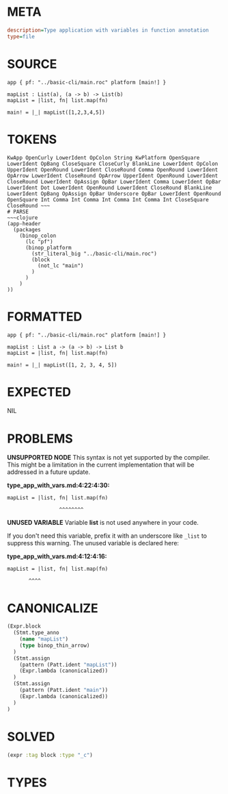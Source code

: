 # META
~~~ini
description=Type application with variables in function annotation
type=file
~~~
# SOURCE
~~~roc
app { pf: "../basic-cli/main.roc" platform [main!] }

mapList : List(a), (a -> b) -> List(b)
mapList = |list, fn| list.map(fn)

main! = |_| mapList([1,2,3,4,5])
~~~
# TOKENS
~~~text
KwApp OpenCurly LowerIdent OpColon String KwPlatform OpenSquare LowerIdent OpBang CloseSquare CloseCurly BlankLine LowerIdent OpColon UpperIdent OpenRound LowerIdent CloseRound Comma OpenRound LowerIdent OpArrow LowerIdent CloseRound OpArrow UpperIdent OpenRound LowerIdent CloseRound LowerIdent OpAssign OpBar LowerIdent Comma LowerIdent OpBar LowerIdent Dot LowerIdent OpenRound LowerIdent CloseRound BlankLine LowerIdent OpBang OpAssign OpBar Underscore OpBar LowerIdent OpenRound OpenSquare Int Comma Int Comma Int Comma Int Comma Int CloseSquare CloseRound ~~~
# PARSE
~~~clojure
(app-header
  (packages
    (binop_colon
      (lc "pf")
      (binop_platform
        (str_literal_big "../basic-cli/main.roc")
        (block
          (not_lc "main")
        )
      )
    )
))
~~~
# FORMATTED
~~~roc
app { pf: "../basic-cli/main.roc" platform [main!] }

mapList : List a -> (a -> b) -> List b
mapList = |list, fn| list.map(fn)

main! = |_| mapList([1, 2, 3, 4, 5])
~~~
# EXPECTED
NIL
# PROBLEMS
**UNSUPPORTED NODE**
This syntax is not yet supported by the compiler.
This might be a limitation in the current implementation that will be addressed in a future update.

**type_app_with_vars.md:4:22:4:30:**
```roc
mapList = |list, fn| list.map(fn)
```
                     ^^^^^^^^


**UNUSED VARIABLE**
Variable **list** is not used anywhere in your code.

If you don't need this variable, prefix it with an underscore like `_list` to suppress this warning.
The unused variable is declared here:

**type_app_with_vars.md:4:12:4:16:**
```roc
mapList = |list, fn| list.map(fn)
```
           ^^^^


# CANONICALIZE
~~~clojure
(Expr.block
  (Stmt.type_anno
    (name "mapList")
    (type binop_thin_arrow)
  )
  (Stmt.assign
    (pattern (Patt.ident "mapList"))
    (Expr.lambda (canonicalized))
  )
  (Stmt.assign
    (pattern (Patt.ident "main"))
    (Expr.lambda (canonicalized))
  )
)
~~~
# SOLVED
~~~clojure
(expr :tag block :type "_c")
~~~
# TYPES
~~~roc
~~~
